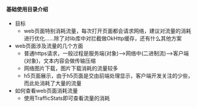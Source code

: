 #### 基础使用目录介绍




- 目标
    - web页面特别消耗流量，每次打开页面都会请求网络，建议对流量的消耗进行优化……除了对lib库中对拦截做OkHttp缓存，还有什么其他方案
- web页面涉及流量的几个方面
    - 普通https请求，一般过程是服务端(对象)-->网络中(二进制流)-->客户端(对象)，文本内容会做传输压缩
    - 网络图片下载，图片下载消耗的流量较多
    - h5页面展示，由于h5页面是交由前端处理显示，客户端开发关注的少些，而此处消耗了大量的流量
- 如何查看web页面消耗流量
    - 使用TrafficStats即可查看流量的消耗



